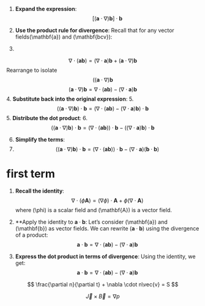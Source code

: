 1. **Expand the expression**:$$[(\mathbf{a} \cdot \nabla) \mathbf{b}] \cdot \mathbf{b}$$
    
2. **Use the product rule for divergence**: Recall that for any vector fields(\mathbf{a}) and (\mathbf{bcv}):
    
3. 
$$\nabla \cdot (\mathbf{a} \mathbf{b}) = (\nabla \cdot \mathbf{a}) \mathbf{b} + (\mathbf{a} \cdot \nabla) \mathbf{b} 
$$
 Rearrange to isolate $$((\mathbf{a} \cdot \nabla) \mathbf{b} $$
  $$(\mathbf{a} \cdot \nabla) \mathbf{b} = \nabla \cdot (\mathbf{a} \mathbf{b}) - (\nabla \cdot \mathbf{a}) \mathbf{b}
    $$
4. **Substitute back into the original expression**: 
5. $$((\mathbf{a} \cdot \nabla) \mathbf{b}) \cdot \mathbf{b} = \left( \nabla \cdot (\mathbf{a} \mathbf{b}) - (\nabla \cdot \mathbf{a}) \mathbf{b} \right) \cdot \mathbf{b}$$
5. **Distribute the dot product**: 
6. $$((\mathbf{a} \cdot \nabla) \mathbf{b}) \cdot \mathbf{b} = (\nabla \cdot (\mathbf{a} \mathbf{b})) \cdot \mathbf{b} - ((\nabla \cdot \mathbf{a}) \mathbf{b}) \cdot \mathbf{b}$$
    
6. **Simplify the terms**:  
7. $$((\mathbf{a} \cdot \nabla) \mathbf{b}) \cdot \mathbf{b} = (\nabla \cdot (\mathbf{a} \mathbf{b})) \cdot \mathbf{b} - (\nabla \cdot \mathbf{a}) (\mathbf{b} \cdot \mathbf{b})$$
# first term

1. **Recall the identity**: 
$$
\nabla \cdot (\phi \mathbf{A}) = (\nabla \phi) \cdot \mathbf{A} + \phi (\nabla \cdot \mathbf{A})
$$
where (\phi) is a scalar field and (\mathbf{A}) is a vector field.
    
2. **Apply the identity to $\mathbf{a} \cdot \mathbf{b}$: Let’s consider (\mathbf{a}) and (\mathbf{b}) as vector fields. We can rewrite $(\mathbf{a} \cdot \mathbf{b})$ using the divergence of a product: 
$$
\mathbf{a} \cdot \mathbf{b} = \nabla \cdot (\mathbf{a} \mathbf{b}) - (\nabla \cdot \mathbf{a}) \mathbf{b}
$$  
3. **Express the dot product in terms of divergence**: Using the identity, we get: 
$$
\mathbf{a} \cdot \mathbf{b} = \nabla \cdot (\mathbf{a} \mathbf{b}) - (\nabla \cdot \mathbf{a}) \mathbf{b}
$$

$$
\frac{\partial n}{\partial t} + \nabla \cdot n\vec{v} = S
$$

$$
\vec{J} \times \vec{B} = \nabla p
$$